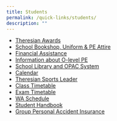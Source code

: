```yaml
---
title: Students
permalink: /quick-links/students/
description: ""
---
```

<ul>
<li><a href="/theresian-family/students/theresian-awards" target="">Theresian Awards</a></li>
<li><a href="/theresian-family/students/school-bookshop-uniform-n-pe-attire" target="">School Bookshop, Uniform &amp; PE Attire</a></li>
<li><a href="/others/home-tab-box/parents/moe-financial-assistance-scheme-fas" target="">Financial Assistance</a></li>
<li><a href="/theresian-family/students/information-about-o-level-pe" target="">Information about O-level PE</a></li>
<li><a href="http://chijsttheresasconvent.spydus.com.sg/cgi-bin/spydus.exe/MSGTRN/OPAC/HOME" target="_blank" rel="noopener">School Library and OPAC System</a></li>
<li><a href="/theresian-family/students/calendar" target="">Calendar</a></li>
<li><a href="/theresian-family/students/theresian-sports-leaders" target="">Theresian Sports Leader</a></li>
<li><a href="/theresian-family/students/class-time-table" target="">Class Timetable</a></li>
<li><a href="/others/2022-exam-timetable" target="">Exam Timetable</a></li>
<li><a href="/others/2023-weighted-assessment-wa-schedule" target="">WA Schedule</a></li>
<li><a href="/theresian-family/students/student-handbook" target="">Student Handbook</a></li>
<li><a href="/others/home-tab-box/students/group-personal-accident-gpa-insurance-for-student" target="">Group Personal Accident Insurance</a></li>
</ul>